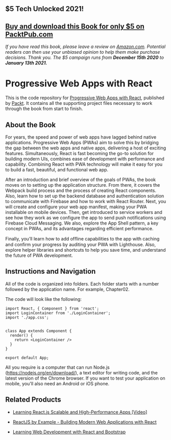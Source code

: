 ## $5 Tech Unlocked 2021!
[Buy and download this Book for only $5 on PacktPub.com](https://www.packtpub.com/product/progressive-web-apps-with-react/9781788297554)
-----
*If you have read this book, please leave a review on [Amazon.com](https://www.amazon.com/gp/product/1788297555).     Potential readers can then use your unbiased opinion to help them make purchase decisions. Thank you. The $5 campaign         runs from __December 15th 2020__ to __January 13th 2021.__*

# Progressive Web Apps with React
This is the code repository for [Progressive Web Apps with React](https://www.packtpub.com/web-development/progressive-web-apps-react?utm_source=github&utm_medium=repository&utm_campaign=9781788297554), published by [Packt](https://www.packtpub.com/?utm_source=github). It contains all the supporting project files necessary to work through the book from start to finish.
## About the Book
For years, the speed and power of web apps have lagged behind native applications. Progressive Web Apps (PWAs) aim to solve this by bridging the gap between the web apps and native apps, delivering a host of exciting features. Simultaneously, React is fast becoming the go-to solution for building modern UIs, combines ease of development with performance and capability. Combining React with PWA technology will make it easy for you to build a fast, beautiful, and functional web app.

After an introduction and brief overview of the goals of PWAs, the book moves on to setting up the application structure. From there, it covers the Webpack build process and the process of creating React components. Also, learn how to set up the backend database and authentication solution to communicate with Firebase and how to work with React Router. Next, you will create and configure your web app manifest, making your PWA installable on mobile devices. Then, get introduced to service workers and see how they work as we configure the app to send push notifications using Firebase Cloud Messaging. We also, explore the App Shell pattern, a key concept in PWAs, and its advantages regarding efficient performance.

Finally, you’ll learn how to add ofﬂine capabilities to the app with caching and confirm your progress by auditing your PWA with Lighthouse. Also, explore helper libraries and shortcuts to help you save time, and understand the future of PWA development.

## Instructions and Navigation
All of the code is organized into folders. Each folder starts with a number followed by the application name. For example, Chapter02.



The code will look like the following:
```
import React, { Component } from 'react';
import LoginContainer from './LoginContainer';
import './app.css';


class App extends Component {
  render() {
    return <LoginContainer />
  }
}

export default App;
```

All you require is a computer that can run Node.js (https://nodejs.org/en/download/), a text editor for writing code, and the latest version of the Chrome browser. If you want to test your application on mobile, you'll also need an Android or iOS phone.

## Related Products
* [Learning React.js Scalable and High-Performance Apps [Video]](https://www.packtpub.com/web-development/learning-reactjs-scalable-and-high-performance-apps-video?utm_source=github&utm_medium=repository&utm_campaign=9781787285873)

* [ReactJS by Example - Building Modern Web Applications with React](https://www.packtpub.com/web-development/reactjs-example-building-modern-web-applications-react?utm_source=github&utm_medium=repository&utm_campaign=9781785289644)

* [Learning Web Development with React and Bootstrap](https://www.packtpub.com/web-development/learning-web-development-react-and-bootstrap?utm_source=github&utm_medium=repository&utm_campaign=9781786462497)

